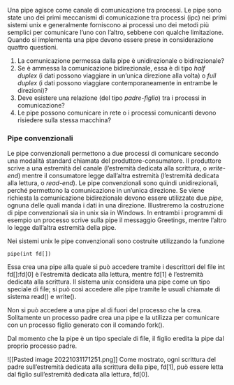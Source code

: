 Una pipe agisce come canale di comunicazione tra processi. Le pipe sono state uno dei primi meccanismi di comunicazione tra processi (ipc) nei primi sistemi unix e generalmente forniscono ai processi uno dei metodi più semplici per comunicare l’uno con l’altro, sebbene con qualche limitazione. Quando si implementa una pipe devono essere prese in considerazione quattro questioni.

1.  La comunicazione permessa dalla pipe è unidirezionale o bidirezionale?
2.  Se è ammessa la comunicazione bidirezionale, essa è di tipo _half duplex_ (i dati possono viaggiare in un’unica direzione alla volta) o _full duplex_ (i dati possono viaggiare contemporaneamente in entrambe le direzioni)?
3.  Deve esistere una relazione (del tipo _padre-figlio_) tra i processi in comunicazione?
4.  Le pipe possono comunicare in rete o i processi comunicanti devono risiedere sulla stessa macchina?

### Pipe convenzionali
Le pipe convenzionali permettono a due processi di comunicare secondo una modalità standard chiamata del produttore-consumatore. Il produttore scrive a una estremità del canale (l’estremità dedicata alla scrittura, o _write-end_) mentre il consumatore legge dall’altra estremità (l’estremità dedicata alla lettura, o _read-end_). Le pipe convenzionali sono quindi unidirezionali, perché permettono la comunicazione in un’unica direzione. Se viene richiesta la comunicazione bidirezionale devono essere utilizzate due _pipe_, ognuna delle quali manda i dati in una direzione. Illustreremo la costruzione di pipe convenzionali sia in unix sia in Windows. In entrambi i programmi di esempio un processo scrive sulla pipe il messaggio Greetings, mentre l’altro lo legge dall’altra estremità della pipe.

Nei sistemi unix le pipe convenzionali sono costruite utilizzando la funzione
```
pipe(int fd[])
```
Essa crea una pipe alla quale si può accedere tramite i descrittori del file int fd[]:fd[0] è l’estremità dedicata alla lettura, mentre fd[1] è l’estremità dedicata alla scrittura. Il sistema unix considera una pipe come un tipo speciale di file; si può così accedere alle pipe tramite le usuali chiamate di sistema read() e write().

Non si può accedere a una pipe al di fuori del processo che la crea. Solitamente un processo padre crea una pipe e la utilizza per comunicare con un processo figlio generato con il comando fork().

Dal momento che la pipe è un tipo speciale di file, il figlio eredita la pipe dal proprio processo padre.

![[Pasted image 20221031171251.png]]
Come mostrato, ogni scrittura del padre sull’estremità dedicata alla scrittura della pipe, fd[1], può essere letta dal figlio sull’estremità dedicata alla lettura, fd[0].

